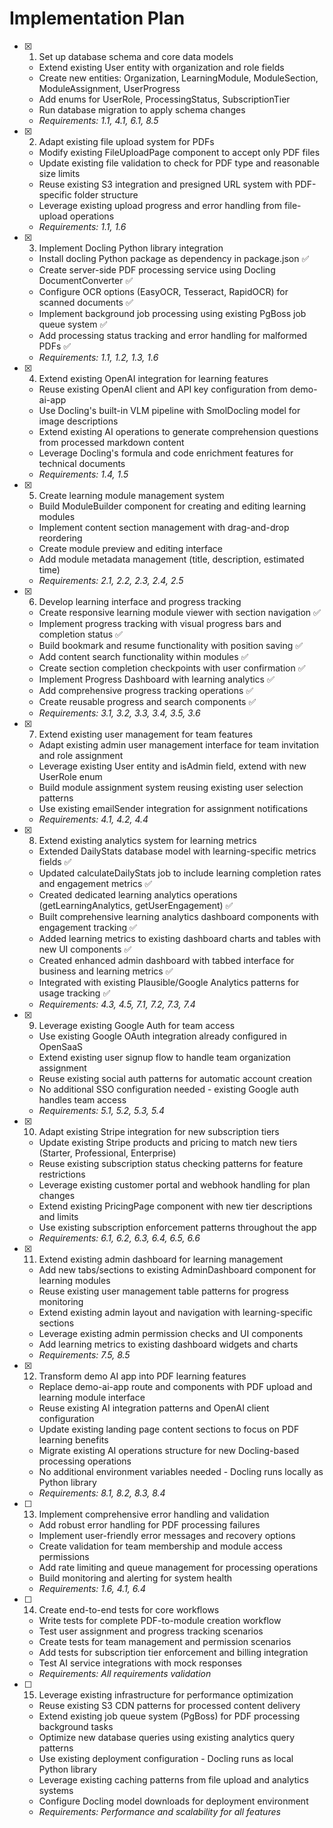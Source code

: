  # Implementation Plan

- [x] 1. Set up database schema and core data models
  - Extend existing User entity with organization and role fields
  - Create new entities: Organization, LearningModule, ModuleSection, ModuleAssignment, UserProgress
  - Add enums for UserRole, ProcessingStatus, SubscriptionTier
  - Run database migration to apply schema changes
  - _Requirements: 1.1, 4.1, 6.1, 8.5_

- [x] 2. Adapt existing file upload system for PDFs
  - Modify existing FileUploadPage component to accept only PDF files
  - Update existing file validation to check for PDF type and reasonable size limits
  - Reuse existing S3 integration and presigned URL system with PDF-specific folder structure
  - Leverage existing upload progress and error handling from file-upload operations
  - _Requirements: 1.1, 1.6_

- [x] 3. Implement Docling Python library integration
  - Install docling Python package as dependency in package.json ✅
  - Create server-side PDF processing service using Docling DocumentConverter ✅
  - Configure OCR options (EasyOCR, Tesseract, RapidOCR) for scanned documents ✅
  - Implement background job processing using existing PgBoss job queue system ✅
  - Add processing status tracking and error handling for malformed PDFs ✅
  - _Requirements: 1.1, 1.2, 1.3, 1.6_

- [x] 4. Extend existing OpenAI integration for learning features
  - Reuse existing OpenAI client and API key configuration from demo-ai-app
  - Use Docling's built-in VLM pipeline with SmolDocling model for image descriptions
  - Extend existing AI operations to generate comprehension questions from processed markdown content
  - Leverage Docling's formula and code enrichment features for technical documents
  - _Requirements: 1.4, 1.5_

- [x] 5. Create learning module management system
  - Build ModuleBuilder component for creating and editing learning modules
  - Implement content section management with drag-and-drop reordering
  - Create module preview and editing interface
  - Add module metadata management (title, description, estimated time)
  - _Requirements: 2.1, 2.2, 2.3, 2.4, 2.5_

- [x] 6. Develop learning interface and progress tracking
  - Create responsive learning module viewer with section navigation ✅
  - Implement progress tracking with visual progress bars and completion status ✅
  - Build bookmark and resume functionality with position saving ✅
  - Add content search functionality within modules ✅
  - Create section completion checkpoints with user confirmation ✅
  - Implement Progress Dashboard with learning analytics ✅
  - Add comprehensive progress tracking operations ✅
  - Create reusable progress and search components ✅
  - _Requirements: 3.1, 3.2, 3.3, 3.4, 3.5, 3.6_

- [x] 7. Extend existing user management for team features
  - Adapt existing admin user management interface for team invitation and role assignment
  - Leverage existing User entity and isAdmin field, extend with new UserRole enum
  - Build module assignment system reusing existing user selection patterns
  - Use existing emailSender integration for assignment notifications
  - _Requirements: 4.1, 4.2, 4.4_

- [x] 8. Extend existing analytics system for learning metrics
  - Extended DailyStats database model with learning-specific metrics fields ✅
  - Updated calculateDailyStats job to include learning completion rates and engagement metrics ✅
  - Created dedicated learning analytics operations (getLearningAnalytics, getUserEngagement) ✅
  - Built comprehensive learning analytics dashboard components with engagement tracking ✅
  - Added learning metrics to existing dashboard charts and tables with new UI components ✅
  - Created enhanced admin dashboard with tabbed interface for business and learning metrics ✅
  - Integrated with existing Plausible/Google Analytics patterns for usage tracking ✅
  - _Requirements: 4.3, 4.5, 7.1, 7.2, 7.3, 7.4_

- [x] 9. Leverage existing Google Auth for team access
  - Use existing Google OAuth integration already configured in OpenSaaS
  - Extend existing user signup flow to handle team organization assignment
  - Reuse existing social auth patterns for automatic account creation
  - No additional SSO configuration needed - existing Google auth handles team access
  - _Requirements: 5.1, 5.2, 5.3, 5.4_

- [x] 10. Adapt existing Stripe integration for new subscription tiers
  - Update existing Stripe products and pricing to match new tiers (Starter, Professional, Enterprise)
  - Reuse existing subscription status checking patterns for feature restrictions
  - Leverage existing customer portal and webhook handling for plan changes
  - Extend existing PricingPage component with new tier descriptions and limits
  - Use existing subscription enforcement patterns throughout the app
  - _Requirements: 6.1, 6.2, 6.3, 6.4, 6.5, 6.6_

- [x] 11. Extend existing admin dashboard for learning management
  - Add new tabs/sections to existing AdminDashboard component for learning modules
  - Reuse existing user management table patterns for progress monitoring
  - Extend existing admin layout and navigation with learning-specific sections
  - Leverage existing admin permission checks and UI components
  - Add learning metrics to existing dashboard widgets and charts
  - _Requirements: 7.5, 8.5_

- [x] 12. Transform demo AI app into PDF learning features
  - Replace demo-ai-app route and components with PDF upload and learning module interface
  - Reuse existing AI integration patterns and OpenAI client configuration
  - Update existing landing page content sections to focus on PDF learning benefits
  - Migrate existing AI operations structure for new Docling-based processing operations
  - No additional environment variables needed - Docling runs locally as Python library
  - _Requirements: 8.1, 8.2, 8.3, 8.4_

- [ ] 13. Implement comprehensive error handling and validation
  - Add robust error handling for PDF processing failures
  - Implement user-friendly error messages and recovery options
  - Create validation for team membership and module access permissions
  - Add rate limiting and queue management for processing operations
  - Build monitoring and alerting for system health
  - _Requirements: 1.6, 4.1, 6.4_

- [ ] 14. Create end-to-end tests for core workflows
  - Write tests for complete PDF-to-module creation workflow
  - Test user assignment and progress tracking scenarios
  - Create tests for team management and permission scenarios
  - Add tests for subscription tier enforcement and billing integration
  - Test AI service integrations with mock responses
  - _Requirements: All requirements validation_

- [ ] 15. Leverage existing infrastructure for performance optimization
  - Reuse existing S3 CDN patterns for processed content delivery
  - Extend existing job queue system (PgBoss) for PDF processing background tasks
  - Optimize new database queries using existing analytics query patterns
  - Use existing deployment configuration - Docling runs as local Python library
  - Leverage existing caching patterns from file upload and analytics systems
  - Configure Docling model downloads for deployment environment
  - _Requirements: Performance and scalability for all features_